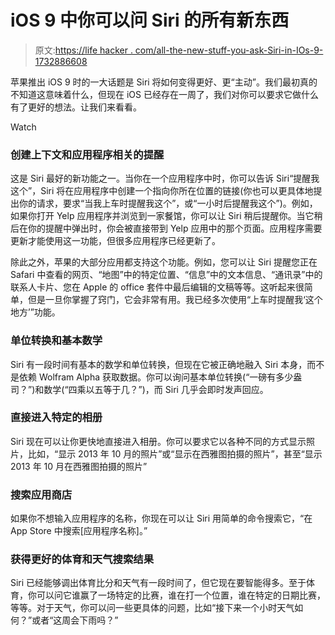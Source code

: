 # iOS 9 中你可以问 Siri 的所有新东西

> 原文:[https://life hacker . com/all-the-new-stuff-you-ask-Siri-in-IOs-9-1732886608](https://lifehacker.com/all-the-new-stuff-you-can-ask-siri-in-ios-9-1732886608)

苹果推出 iOS 9 时的一大话题是 Siri 将如何变得更好、更“主动”。我们最初真的不知道这意味着什么，但现在 iOS 已经存在一周了，我们对你可以要求它做什么有了更好的想法。让我们来看看。

Watch

### 创建上下文和应用程序相关的提醒

这是 Siri 最好的新功能之一。当你在一个应用程序中时，你可以告诉 Siri“提醒我这个”，Siri 将在应用程序中创建一个指向你所在位置的链接(你也可以更具体地提出你的请求，要求“当我上车时提醒我这个”，或“一小时后提醒我这个”)。例如，如果你打开 Yelp 应用程序并浏览到一家餐馆，你可以让 Siri 稍后提醒你。当它稍后在你的提醒中弹出时，你会被直接带到 Yelp 应用中的那个页面。应用程序需要更新才能使用这一功能，但很多应用程序已经更新了。

除此之外，苹果的大部分应用都支持这个功能。例如，您可以让 Siri 提醒您正在 Safari 中查看的网页、“地图”中的特定位置、“信息”中的文本信息、“通讯录”中的联系人卡片、您在 Apple 的 office 套件中最后编辑的文稿等等。这听起来很简单，但是一旦你掌握了窍门，它会非常有用。我已经多次使用“上车时提醒我‘这个地方’”功能。

### 单位转换和基本数学

Siri 有一段时间有基本的数学和单位转换，但现在它被正确地融入 Siri 本身，而不是依赖 Wolfram Alpha 获取数据。你可以询问基本单位转换(“一磅有多少盎司？”)和数学(“四乘以五等于几？”)，而 Siri 几乎会即时发声回应。

### 直接进入特定的相册

Siri 现在可以让你更快地直接进入相册。你可以要求它以各种不同的方式显示照片，比如，“显示 2013 年 10 月的照片”或“显示在西雅图拍摄的照片”，甚至“显示 2013 年 10 月在西雅图拍摄的照片”

### 搜索应用商店

如果你不想输入应用程序的名称，你现在可以让 Siri 用简单的命令搜索它，“在 App Store 中搜索[应用程序名称]。”

### **获得更好的体育和天气搜索结果**

Siri 已经能够调出体育比分和天气有一段时间了，但它现在要智能得多。至于体育，你可以问它谁赢了一场特定的比赛，谁在打一个位置，谁在特定的日期比赛，等等。对于天气，你可以问一些更具体的问题，比如“接下来一个小时天气如何？”或者“这周会下雨吗？”